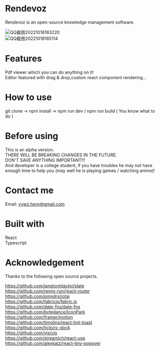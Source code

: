 # Rendevoz
Rendevoz is an open-source knowledge management software.   
    
![QQ截图20221018163220](https://user-images.githubusercontent.com/30063889/196379782-160d2632-aef0-4a3e-8a35-1ca08382755b.png)    
![QQ截图20221018165114](https://user-images.githubusercontent.com/30063889/196383800-db73886b-a7ae-4721-aca6-5d8d8736f114.png)

# Features
Pdf viewer which you can do anything on it!   
Editor featured with drag & drop,custom react component rendering...
# How to use
git clone -> npm install -> npm run dev / npm run build ( You know what to do )
# Before using
This is an alpha version.   
THERE WILL BE BREAKING CHANGES IN THE FUTURE.     
DON'T SAVE ANYTHING IMPORTANT!!!        
And developer is a college student, if you have troubles he may not have enough time to help you (may well he is playing games / watching anime)!   
# Contact me
Email: yywz.hero@gmail.com
# Built with
React   
Typescript    
# Acknowledgement
Thanks to the following open source projects.   
    
https://github.com/ianstormtaylor/slate   
https://github.com/remix-run/react-router   
https://github.com/pmndrs/jotai   
https://github.com/fabricjs/fabric.js   
https://github.com/date-fns/date-fns    
https://github.com/bytedance/IconPark   
https://github.com/framer/motion    
https://github.com/timolins/react-hot-toast   
https://github.com/ticlo/rc-dock        
https://github.com/yjs/yjs    
https://github.com/streamich/react-use    
https://github.com/alexkatz/react-tiny-popover    
